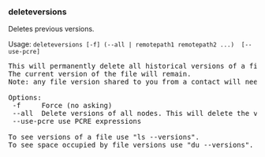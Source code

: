 ### deleteversions
Deletes previous versions.

Usage: `deleteversions [-f] (--all | remotepath1 remotepath2 ...)  [--use-pcre]`
<pre>
This will permanently delete all historical versions of a file.
The current version of the file will remain.
Note: any file version shared to you from a contact will need to be deleted by them.

Options:
 -f   	Force (no asking)
 --all	Delete versions of all nodes. This will delete the version histories of all files (not current files).
 --use-pcre	use PCRE expressions

To see versions of a file use "ls --versions".
To see space occupied by file versions use "du --versions".
</pre>
